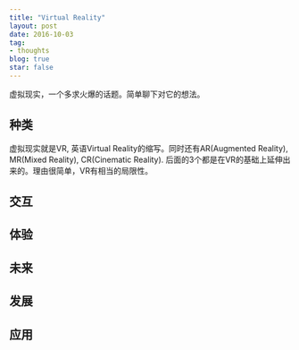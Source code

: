 ```yaml
---
title: "Virtual Reality"
layout: post
date: 2016-10-03
tag:
- thoughts
blog: true
star: false
---
```


虚拟现实，一个多求火爆的话题。简单聊下对它的想法。

## 种类

虚拟现实就是VR, 英语Virtual Reality的缩写。同时还有AR(Augmented Reality), MR(Mixed Reality), CR(Cinematic Reality). 后面的3个都是在VR的基础上延伸出来的。理由很简单，VR有相当的局限性。

## 交互

## 体验

## 未来

## 发展

## 应用
